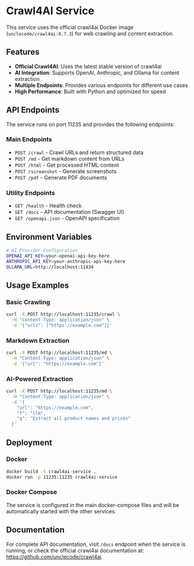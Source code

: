 # Crawl4AI Service

This service uses the official crawl4ai Docker image (`unclecode/crawl4ai:0.7.3`) for web crawling and content extraction.

## Features

- **Official Crawl4AI**: Uses the latest stable version of crawl4ai
- **AI Integration**: Supports OpenAI, Anthropic, and Ollama for content extraction
- **Multiple Endpoints**: Provides various endpoints for different use cases
- **High Performance**: Built with Python and optimized for speed

## API Endpoints

The service runs on port 11235 and provides the following endpoints:

### Main Endpoints
- `POST /crawl` - Crawl URLs and return structured data
- `POST /md` - Get markdown content from URLs
- `POST /html` - Get processed HTML content
- `POST /screenshot` - Generate screenshots
- `POST /pdf` - Generate PDF documents

### Utility Endpoints
- `GET /health` - Health check
- `GET /docs` - API documentation (Swagger UI)
- `GET /openapi.json` - OpenAPI specification

## Environment Variables

```bash
# AI Provider Configuration
OPENAI_API_KEY=your-openai-api-key-here
ANTHROPIC_API_KEY=your-anthropic-api-key-here
OLLAMA_URL=http://localhost:11434
```

## Usage Examples

### Basic Crawling
```bash
curl -X POST http://localhost:11235/crawl \
  -H "Content-Type: application/json" \
  -d '{"urls": ["https://example.com"]}'
```

### Markdown Extraction
```bash
curl -X POST http://localhost:11235/md \
  -H "Content-Type: application/json" \
  -d '{"url": "https://example.com"}'
```

### AI-Powered Extraction
```bash
curl -X POST http://localhost:11235/md \
  -H "Content-Type: application/json" \
  -d '{
    "url": "https://example.com",
    "f": "llm",
    "q": "Extract all product names and prices"
  }'
```

## Deployment

### Docker
```bash
docker build -t crawl4ai-service .
docker run -p 11235:11235 crawl4ai-service
```

### Docker Compose
The service is configured in the main docker-compose files and will be automatically started with the other services.

## Documentation

For complete API documentation, visit `/docs` endpoint when the service is running, or check the official crawl4ai documentation at: https://github.com/unclecode/crawl4ai